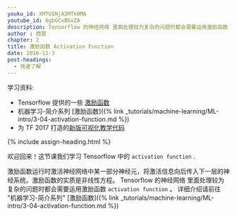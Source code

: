 ```yaml
---
youku_id: XMTU5NjA2MTk0MA
youtube_id: 6gbGCxBGxZA
description: Tensorflow 的神经网络 里面处理较为复杂的问题时都会需要运用激励函数 activation function, 影片里说到了什么是激励函数,和在 Tensorflow 中有哪些是可以直接调用的激励函数.同时也介绍了在神经网络中激励函数处在哪个位置.
author : 商晋
chapter: 2
title: 激励函数 Activation Function
date: 2016-11-3
post-headings:
  - 快速了解
---
```



学习资料:
  * Tensorflow 提供的一些 [激励函数](https://www.tensorflow.org/versions/0.6.0/api_docs/python/nn.html)
  * 机器学习-简介系列 [激励函数]({% link _tutorials/machine-learning/ML-intro/3-04-activation-function.md %})
  * 为 TF 2017 打造的[新版可视化教学代码](https://github.com/MorvanZhou/Tensorflow-Tutorial)

{% include assign-heading.html %}

欢迎回来！这节课我们学习 Tensorflow 中的 `activation function` .

激励函数运行时激活神经网络中某一部分神经元，将激活信息向后传入下一层的神经系统。激励函数的实质是非线性方程。
Tensorflow 的神经网络 里面处理较为复杂的问题时都会需要运用激励函数 `activation function` 。
详细介绍请前往 "机器学习-简介系列" [激励函数]({% link _tutorials/machine-learning/ML-intro/3-04-activation-function.md %})

